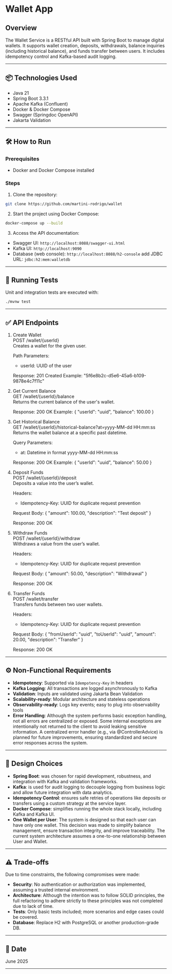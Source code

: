 # Wallet App

## Overview

The Wallet Service is a RESTful API built with Spring Boot to manage digital wallets. It supports wallet creation, deposits, withdrawals, balance inquiries (including historical balance), and funds transfer between users. It includes idempotency control and Kafka-based audit logging.

---

## 📦 Technologies Used

- Java 21
- Spring Boot 3.3.1
- Apache Kafka (Confluent)
- Docker & Docker Compose
- Swagger (Springdoc OpenAPI)
- Jakarta Validation

---

## 🛠️ How to Run

### Prerequisites

- Docker and Docker Compose installed

### Steps

1. Clone the repository:
```bash
git clone https://github.com/martini-rodrigo/wallet
```

2. Start the project using Docker Compose:
```bash
docker-compose up --build
```

3. Access the API documentation:
- Swagger UI: `http://localhost:8088/swagger-ui.html`
- Kafka UI: `http://localhost:9090`
- Database (web console): `http://localhost:8088/h2-console`
   add JDBC URL: `jdbc:h2:mem:walletdb`

---

## 🧪 Running Tests

Unit and integration tests are executed with:

```bash
./mvnw test
```

---

## ✅ API Endpoints

1. Create Wallet  
   POST /wallet/{userId}  
   Creates a wallet for the given user.

   Path Parameters:
   - userId: UUID of the user

   Response: 201 Created
   Example:
   "5f6e8b2c-d5e6-45a6-b109-9878e4c7f11c"

2. Get Current Balance  
   GET /wallet/{userId}/balance  
   Returns the current balance of the user's wallet.

   Response: 200 OK
   Example:
   {
     "userId": "uuid",
     "balance": 100.00
   }

3. Get Historical Balance  
   GET /wallet/{userId}/historical-balance?at=yyyy-MM-dd HH:mm:ss  
   Returns the wallet balance at a specific past datetime.

   Query Parameters:
   - at: Datetime in format yyyy-MM-dd HH:mm:ss

   Response: 200 OK
   Example:
   {
     "userId": "uuid",
     "balance": 50.00
   }

4. Deposit Funds  
   POST /wallet/{userId}/deposit  
   Deposits a value into the user’s wallet.

   Headers:
   - Idempotency-Key: UUID for duplicate request prevention

   Request Body:
   {
     "amount": 100.00,
     "description": "Test deposit"
   }

   Response: 200 OK

5. Withdraw Funds  
   POST /wallet/{userId}/withdraw  
   Withdraws a value from the user’s wallet.

   Headers:
   - Idempotency-Key: UUID for duplicate request prevention

   Request Body:
   {
     "amount": 50.00,
     "description": "Withdrawal"
   }

   Response: 200 OK

6. Transfer Funds  
   POST /wallet/transfer  
   Transfers funds between two user wallets.

   Headers:
   - Idempotency-Key: UUID for duplicate request prevention

   Request Body:
   {
     "fromUserId": "uuid",
     "toUserId": "uuid",
     "amount": 20.00,
     "description": "Transfer"
   }

   Response: 200 OK

---

## ⚙️ Non-Functional Requirements

- **Idempotency**: Supported via `Idempotency-Key` in headers
- **Kafka Logging**: All transactions are logged asynchronously to Kafka
- **Validation**: Inputs are validated using Jakarta Bean Validation
- **Scalability-ready**: Modular architecture and stateless operations
- **Observability-ready**: Logs key events; easy to plug into observability tools
- **Error Handling**:
  Although the system performs basic exception handling, not all errors are centralized or exposed. Some internal exceptions are intentionally not returned to the client to avoid leaking sensitive information. A centralized error handler (e.g., via @ControllerAdvice) is planned for future improvements, ensuring standardized and secure error responses across the system.
- ---

## 📌 Design Choices

- **Spring Boot**: was chosen for rapid development, robustness, and integration with Kafka and validation frameworks.
- **Kafka**: is used for audit logging to decouple logging from business logic and allow future integration with data analytics.
- **Idempotency Control**: ensures safe retries of operations like deposits or transfers using a custom strategy at the service layer.
- **Docker Compose**: simplifies running the whole stack locally, including Kafka and Kafka UI.
- **One Wallet per User**: The system is designed so that each user can have only one wallet. This decision was made to simplify balance management, ensure transaction integrity, and improve traceability.
The current system architecture assumes a one-to-one relationship between User and Wallet.

---

## ⚠️ Trade-offs

Due to time constraints, the following compromises were made:

- **Security**: No authentication or authorization was implemented, assuming a trusted internal environment.
- **Architecture**: Although the intention was to follow SOLID principles, the full refactoring to adhere strictly to these principles was not completed due to lack of time.
- **Tests**: Only basic tests included; more scenarios and edge cases could be covered.
- **Database**: Replace H2 with PostgreSQL or another production-grade DB.

---

## 📅 Date

June 2025

---

